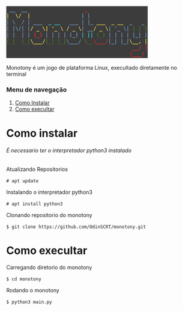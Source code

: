 <img src="https://github.com/OdinSCRT/monotony/blob/main/monotony.png"/>

<p>Monotony é um jogo de plataforma Linux, execultado diretamente no terminal</p>

<h3>Menu de navegação</h3>
<ol>
  <li><a href="#install">Como Instalar</a></li>
  <li><a href="#exec">Como execultar</a></li>
</ol>
 
<h1 id="install">Como instalar</h1>

<h6>É necessario ter o interpretador python3 instalado</h6>
<p>Atualizando Repositorios</p>

```
# apt update
```

<p>Instalando o interpretador python3</p>

```
# apt install python3
```

<p>Clonando repositorio do monotony</p>

```
$ git clone https://github.com/OdinSCRT/monotony.git
```

<h1 id="exec">Como execultar</h1>

<p>Carregando diretorio do monotony</p>

```
$ cd monotony
```

<p>Rodando o monotony</p>

```
$ python3 main.py
```
